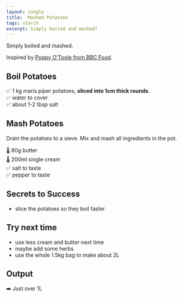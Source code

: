 ```yaml
---
layout: single
title:  Mashed Potatoes
tags: starch
excerpt: Simply boiled and mashed!
---
```

Simply boiled and mashed.

Inspired by [Poppy O'Toole from BBC Food](https://www.bbc.co.uk/food/recipes/mashedpotatoes_90230).

## Boil Potatoes
✅ 1 kg maris piper potatoes, **sliced into 1cm thick rounds**.  
✅ water to cover  
✅ about 1-2 tbsp salt

## Mash Potatoes
Drain the potatoes to a sieve. Mix and mash all ingredients in the pot.

🌡️ 80g butter  
🌡️ 200ml single cream  
✅ salt to taste  
✅ pepper to taste  

## Secrets to Success

- slice the potatoes so they boil faster

## Try next time
- use less cream and butter next time
- maybe add some herbs
- use the whole 1.5kg bag to make about 2L

## Output
➡️ Just over 1L